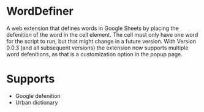 # WordDefiner
A web extension that defines words in Google Sheets by placing the defenition of the word in the cell element. The cell must only have one word for the script to run, but that might change in a future version. With Version 0.0.3 (and all subsequent versions) the extension now supports multiple word defenitions, as that is a customization option in the popup page. 

# Supports
- Google defenition
- Urban dictionary
